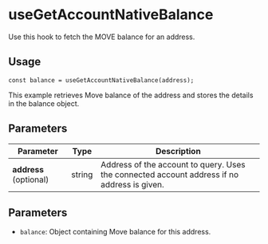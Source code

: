 # useGetAccountNativeBalance

Use this hook to fetch the MOVE balance for an address.

## Usage
``` tsx
const balance = useGetAccountNativeBalance(address);
```

This example retrieves Move balance of the address and stores the details in the balance object.

## Parameters
| Parameter | Type   | Description             |
| --------- | ------ | ----------------------- |
| **address** (optional) | string | Address of the account to query. Uses the connected account address if no address is given. |

## Parameters
* `balance`: Object containing Move balance for this address.
